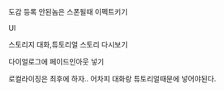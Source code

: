 도감 등록 안된놈은 스폰될때 이펙트키기


UI

스토리지 
대화,튜토리얼
스토리 다시보기

다이얼로그에  페이드인아웃 넣기

로컬라이징은 최후에 하자.. 어차피 대화랑 튜토리얼때문에 넣어야된다.